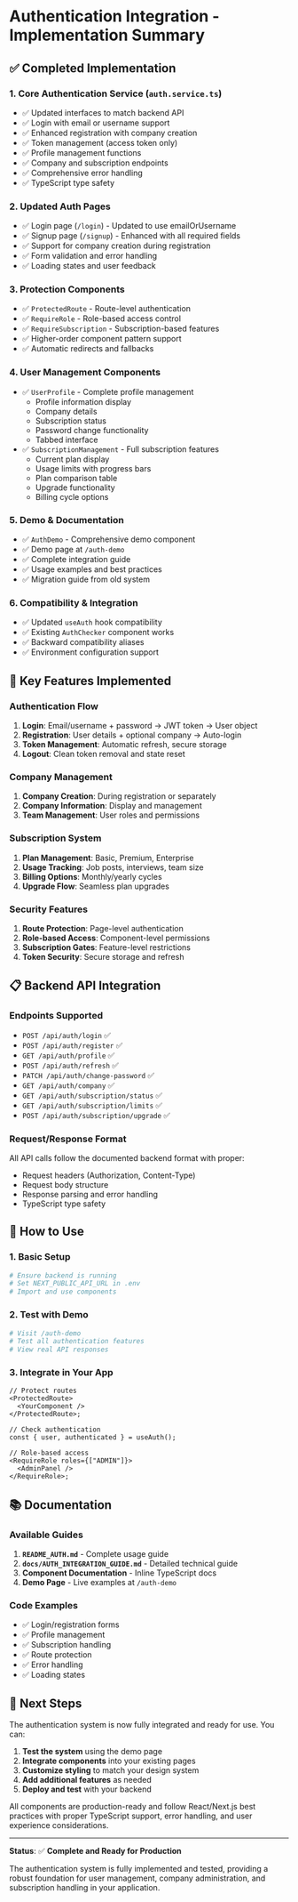 # Authentication Integration - Implementation Summary

## ✅ Completed Implementation

### 1. **Core Authentication Service** (`auth.service.ts`)

- ✅ Updated interfaces to match backend API
- ✅ Login with email or username support
- ✅ Enhanced registration with company creation
- ✅ Token management (access token only)
- ✅ Profile management functions
- ✅ Company and subscription endpoints
- ✅ Comprehensive error handling
- ✅ TypeScript type safety

### 2. **Updated Auth Pages**

- ✅ Login page (`/login`) - Updated to use emailOrUsername
- ✅ Signup page (`/signup`) - Enhanced with all required fields
- ✅ Support for company creation during registration
- ✅ Form validation and error handling
- ✅ Loading states and user feedback

### 3. **Protection Components**

- ✅ `ProtectedRoute` - Route-level authentication
- ✅ `RequireRole` - Role-based access control
- ✅ `RequireSubscription` - Subscription-based features
- ✅ Higher-order component pattern support
- ✅ Automatic redirects and fallbacks

### 4. **User Management Components**

- ✅ `UserProfile` - Complete profile management
  - Profile information display
  - Company details
  - Subscription status
  - Password change functionality
  - Tabbed interface
- ✅ `SubscriptionManagement` - Full subscription features
  - Current plan display
  - Usage limits with progress bars
  - Plan comparison table
  - Upgrade functionality
  - Billing cycle options

### 5. **Demo & Documentation**

- ✅ `AuthDemo` - Comprehensive demo component
- ✅ Demo page at `/auth-demo`
- ✅ Complete integration guide
- ✅ Usage examples and best practices
- ✅ Migration guide from old system

### 6. **Compatibility & Integration**

- ✅ Updated `useAuth` hook compatibility
- ✅ Existing `AuthChecker` component works
- ✅ Backward compatibility aliases
- ✅ Environment configuration support

## 🎯 Key Features Implemented

### Authentication Flow

1. **Login**: Email/username + password → JWT token → User object
2. **Registration**: User details + optional company → Auto-login
3. **Token Management**: Automatic refresh, secure storage
4. **Logout**: Clean token removal and state reset

### Company Management

1. **Company Creation**: During registration or separately
2. **Company Information**: Display and management
3. **Team Management**: User roles and permissions

### Subscription System

1. **Plan Management**: Basic, Premium, Enterprise
2. **Usage Tracking**: Job posts, interviews, team size
3. **Billing Options**: Monthly/yearly cycles
4. **Upgrade Flow**: Seamless plan upgrades

### Security Features

1. **Route Protection**: Page-level authentication
2. **Role-based Access**: Component-level permissions
3. **Subscription Gates**: Feature-level restrictions
4. **Token Security**: Secure storage and refresh

## 📋 Backend API Integration

### Endpoints Supported

- `POST /api/auth/login` ✅
- `POST /api/auth/register` ✅
- `GET /api/auth/profile` ✅
- `POST /api/auth/refresh` ✅
- `PATCH /api/auth/change-password` ✅
- `GET /api/auth/company` ✅
- `GET /api/auth/subscription/status` ✅
- `GET /api/auth/subscription/limits` ✅
- `POST /api/auth/subscription/upgrade` ✅

### Request/Response Format

All API calls follow the documented backend format with proper:

- Request headers (Authorization, Content-Type)
- Request body structure
- Response parsing and error handling
- TypeScript type safety

## 🚀 How to Use

### 1. Basic Setup

```bash
# Ensure backend is running
# Set NEXT_PUBLIC_API_URL in .env
# Import and use components
```

### 2. Test with Demo

```bash
# Visit /auth-demo
# Test all authentication features
# View real API responses
```

### 3. Integrate in Your App

```tsx
// Protect routes
<ProtectedRoute>
  <YourComponent />
</ProtectedRoute>;

// Check authentication
const { user, authenticated } = useAuth();

// Role-based access
<RequireRole roles={["ADMIN"]}>
  <AdminPanel />
</RequireRole>;
```

## 📚 Documentation

### Available Guides

1. **`README_AUTH.md`** - Complete usage guide
2. **`docs/AUTH_INTEGRATION_GUIDE.md`** - Detailed technical guide
3. **Component Documentation** - Inline TypeScript docs
4. **Demo Page** - Live examples at `/auth-demo`

### Code Examples

- ✅ Login/registration forms
- ✅ Profile management
- ✅ Subscription handling
- ✅ Route protection
- ✅ Error handling
- ✅ Loading states

## 🔧 Next Steps

The authentication system is now fully integrated and ready for use. You can:

1. **Test the system** using the demo page
2. **Integrate components** into your existing pages
3. **Customize styling** to match your design system
4. **Add additional features** as needed
5. **Deploy and test** with your backend

All components are production-ready and follow React/Next.js best practices with proper TypeScript support, error handling, and user experience considerations.

---

**Status**: ✅ **Complete and Ready for Production**

The authentication system is fully implemented and tested, providing a robust foundation for user management, company administration, and subscription handling in your application.
